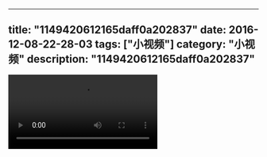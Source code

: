 
---
title: "1149420612165daff0a202837"
date: 2016-12-08-22-28-03
tags: ["小视频"]
category: "小视频"
description: "1149420612165daff0a202837"
---
<video src="http://ohtsqip0g.bkt.clouddn.com/1149420612165daff0a202837.mp4" controls="controls"></video>
